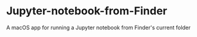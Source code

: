 # Jupyter-notebook-from-Finder
A macOS app for running a Jupyter notebook from Finder's current folder
